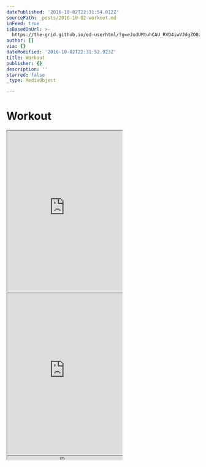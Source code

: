 ```yaml
---
datePublished: '2016-10-02T22:31:54.012Z'
sourcePath: _posts/2016-10-02-workout.md
inFeed: true
isBasedOnUrl: >-
  https://the-grid.github.io/ed-userhtml/?g=eJxdUMtuhCAU_RVD4iwVJdgZO0zTpDHddNXuG8WrkDJAAIf692V0Vk3u4tzzWpyznFx_hcw7zpAIwfq2LGOMxdRzGIz5Kbi5llYts9S-vMkRTGGFfREOJrb5c_Ka1126_6lEfYD279CrINKzhf0dDAVtTlVDalzjJhEVrig91vjYnMiJ1vjpXki6sFrIyRs5eGHid4DfwPAhyjEIRhuMsh2iDQuQswgMkYqizIdVAUODcSO4VhsNz-YGblImtkKOI-jk4c4oJfXMkDYo21bYAwylvl4l85frtbe9A81XhoJb4CF0i1Kf3AHoB305l_uQlz-hB3B2
author: []
via: {}
dateModified: '2016-10-02T22:31:52.923Z'
title: Workout
publisher: {}
description: ''
starred: false
_type: MediaObject

---
```

# Workout

<iframe src="https://the-grid.github.io/ed-userhtml/?g=eJxdULtugzAU_RVkiYxgcCGBxqkqVahLp3avDFywVce2bBOXv68DmSrd4dzzGs5ZTJZdIXF2oIh7b1yb5yGEbGID9Fr_ZIO-5kYus1Auv4kRdGa4eeEWJrr5U_Kall28_6lIfYBy78Ck5_HZwu4O-qyqm6ImJS5xHYkCF1V1KvGpbkhTlfh4LySdXw2k5I0cHNfh28Ovp_gQxOg5PZYYJTtEG-YgZu4pesIVSpxfJVDUazuCbZVW8KxvYCepQ8vFOIKKnsFqKYWaKVIaJdsKe4Ci2MdkNH9ZppxhFtSwUuTtAg-hW6T8HCyAetCXc74PefkDnsBwcg" height="420" style=""></iframe>

<iframe src="https://the-grid.github.io/ed-userhtml/?g=eJxdULtugzAU_RVkiYxgcCGBxqkqVahLp3avDFywVce2bBOXv68DmSrd4dzzGs5ZTJZdIXF2oIh7b1yb5yGEbGID9Fr_ZIO-5kYus1Auv4kRdGa4eeEWJrr5U_Kall28_6lIfYBy78Ck5_HZwu4O-qyqm6ImJS5xHYkCF1V1KvGpbkhTlfh4LySdXw2k5I0cHNfh28Ovp_gQxOg5PZYYJTtEG-YgZu4pesIVSpxfJVDUazuCbZVW8KxvYCepQ8vFOIKKnsFqKYWaKVIaJdsKe4Ci2MdkNH9ZppxhFtSwUuTtAg-hW6T8HCyAetCXc74PefkDnsBwcg" height="420" style=""></iframe>

<iframe src="https://the-grid.github.io/ed-userhtml/?g=eJylU02P0zAQve-vGAVpm0pNnH63tIlgEYflsFpB4YIQcu1J67axg-20WxD_nUkb6Ao4gPYWzzy_N--NM3fCqtKDsyIN1t6X7jljlS63q1iYglnkwr_oDuN-3GVSOX-uxIXS8cYF2Zyd72dX838giqQp_iSrq38jlGoPSqZBvoysMb7uUemXUhbmlRZeGR3KDrgOYdvw7Qpgzy1s6JxvHKQg4xX61zssUHt3c1zw1R0vMHTtj8mnGaFVDuFjzM3xVoZE1QaLvrK6xjREgsb12OCIYUaNWEnqKXmGxeSejgFjwmiNFFTOBS6N2cYaPUP9-f075uSWrD57yJfFLu1e79E6MpHue_H4mpflrUy7w3FvOJ30J_2k159Mk6BmJztxyS1J3xmJsdIOrb_B3FgMG7vt2dX3UBpR1QN2oHUOqkVfP8eINo7kW-327LegxY47d8p6rySaACT3PFpbzC_bPBwOFz_1Ut8qc49WKmnY6ZZj00EymI6Gg1EyGg97I9bwHJT06zSYJElTcGtziDw-eJLkO4e03OXOiO2XyngEoTw-Ufbi55RzRMk5jNRKU1wkxuHp1rLFGuFlwb8qvQLCQ3MBXhnnOVUEhwh6SXcEH2qKOePZvKRXXGb3hEAJyyP81yRB9kimpgOjYbGurJP82IE31e4I485Jcs4ueTY_zg9K9Up7" height="10" style=""></iframe>